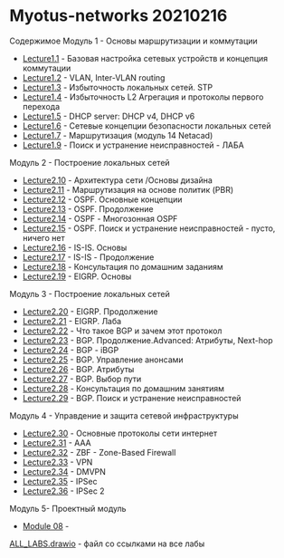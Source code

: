 # Myotus-networks 20210216

Cодержимое
Модуль 1 - Основы маршрутизации и коммутации
- [Lecture1.1](MODULE01/Lecture01/README.MD) - Базовая настройка сетевых устройств и концепция коммутации
- [Lecture1.2](MODULE01/Lecture02/README.MD) - VLAN, Inter-VLAN routing
- [Lecture1.3](MODULE01/Lecture03/README.MD) - Избыточность локальных сетей. STP
- [Lecture1.4](MODULE01/Lecture04/README.MD) - Избыточность L2 Агрегация и протоколы первого перехода
- [Lecture1.5](MODULE01/Lecture05/README.MD) - DHCP server: DHCP v4, DHCP v6
- [Lecture1.6](MODULE01/Lecture06/README.MD) - Cетевые концепции безопасности локальных сетей
- [Lecture1.7](MODULE01/Lecture07/README.MD) - Маршрутизация (модуль 14 Netacad)
- [Lecture1.9](MODULE01/Lecture09/README.MD) - Поиск и устранение неисправностей - ЛАБА


Модуль 2 - Построение локальных сетей

- [Lecture2.10](MODULE02/Lecture10/README.MD) -  Архитектура сети /Основы дизайна
- [Lecture2.11](MODULE02/Lecture11/README.MD) -  Маршрутизация на основе политик (PBR)
- [Lecture2.12](MODULE02/Lecture12/README.MD) - OSPF. Основные концепции
- [Lecture2.13](MODULE02/Lecture13/README.MD) - OSPF. Продолжение 
- [Lecture2.14](MODULE02/Lecture14/README.MD) - OSPF - Многозонная OSPF
- [Lecture2.15](MODULE02/Lecture15/README.MD) - OSPF. Поиск и устранение неисправностей - пусто, ничего нет
- [Lecture2.16](MODULE02/Lecture16/README.MD) - IS-IS. Основы
- [Lecture2.17](MODULE02/Lecture17/README.MD) - IS-IS - Продолжение
- [Lecture2.18](MODULE02/Lecture18/README.MD) - Консультация по домашним заданиям
- [Lecture2.19](MODULE02/Lecture19/README.MD) - EIGRP. Основы

Модуль 3 - Построение локальных сетей

- [Lecture2.20](MODULE03/Lecture20/README.MD) - EIGRP. Продолжение
- [Lecture2.21](MODULE03/Lecture21/README.MD) - EIGRP. Лаба
- [Lecture2.22](MODULE03/Lecture22/README.MD) - Что такое BGP и зачем этот протокол 
- [Lecture2.23](MODULE03/Lecture23/README.MD) -  BGP. Продолжение.Advanced: Атрибуты, Next-hop
- [Lecture2.24](MODULE03/Lecture24/README.MD) - BGP - iBGP
- [Lecture2.25](MODULE03/Lecture25/README.MD) - BGP. Управление анонсами 
- [Lecture2.26](MODULE03/Lecture26/README.MD) - BGP. Атрибуты
- [Lecture2.27](MODULE03/Lecture27/README.MD) - BGP. Выбор пути 
- [Lecture2.28](MODULE03/Lecture28/README.MD) - Консультация по домашним занятиям 
- [Lecture2.29](MODULE03/Lecture29/README.MD) - BGP. Поиск и устранение неисправностей

Модуль 4 -  Управдение и защита сетевой инфраструктуры

- [Lecture2.30](MODULE04/Lecture30/README.MD) -  Основные протоколы сети интернет 
- [Lecture2.31](MODULE04/Lecture31/README.MD) -  AAA 
- [Lecture2.32](MODULE04/Lecture32/README.MD) - ZBF - Zone-Based Firewall
- [Lecture2.33](MODULE04/Lecture33/README.MD) - VPN
- [Lecture2.34](MODULE04/Lecture34/README.MD) - DMVPN
- [Lecture2.35](MODULE04/Lecture35/README.MD) - IPSec
- [Lecture2.36](MODULE04/Lecture36/README.MD) - IPSec 2


Модуль 5- Проектный модуль

- [Module 08](ModuleXX/LectureYY/README.MD) - 

[ALL_LABS.drawio](ALL_LABS.drawio) - файл со ссылками на все лабы
